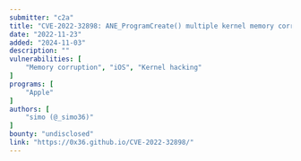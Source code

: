 ```yaml
---
submitter: "c2a"
title: "CVE-2022-32898: ANE_ProgramCreate() multiple kernel memory corruption"
date: "2022-11-23"
added: "2024-11-03"
description: ""
vulnerabilities: [
    "Memory corruption", "iOS", "Kernel hacking"
]
programs: [
    "Apple"
]
authors: [
    "simo (@_simo36)"
]
bounty: "undisclosed"
link: "https://0x36.github.io/CVE-2022-32898/"
---
```




